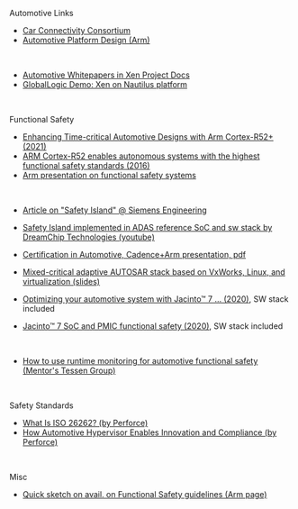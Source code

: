 
Automotive Links

- [Car Connectivity Consortium](https://carconnectivity.org/)
- [Automotive Platform Design (Arm)](https://developer.arm.com/architectures/platform-design/automotive)

</br>

- [Automotive Whitepapers in Xen Project Docs](https://wiki.xenproject.org/wiki/Automotive_Whitepapers)
- [GlobalLogic Demo: Xen on Nautilus platform](https://www.globallogic.com/wp-content/uploads/2016/12/GlobalLogic-Nautilus-Platform.pdf)

</br>

Functional Safety

- [Enhancing Time-critical Automotive Designs with Arm Cortex-R52+ (2021)](https://www.arm.com/blogs/blueprint/automotive-cortex-r)
- [ARM Cortex-R52 enables autonomous systems with the highest functional safety standards (2016)](https://community.arm.com/developer/ip-products/processors/b/processors-ip-blog/posts/new-arm-cortex-r52-enables-autonomous-systems-with-the-highest-functional-safety-standards)
- [Arm presentation on functional safety systems](https://www.slideshare.net/ARMHoldings/developing-functional-safety-systems-with-arm-architecture-solutions-stroud)

</br>

- [Article on "Safety Island" @ Siemens Engineering](https://semiengineering.com/safety-islands-in-safety-critical-hardware/)
- [Safety Island implemented in ADAS reference SoC and sw stack by DreamChip Technologies (youtube)](https://www.youtube.com/watch?v=F591wt8K_qw)

- [Certification in Automotive, Cadence+Arm presentation, pdf](https://www.cadence.com/content/dam/cadence-www/global/en_US/documents/company/Events/CadenceIsrael%20-%20Developing%20automotive%20systems%20with%20functional%20safety_MD_07_19_18_FINAL_post.pdf)

- [Mixed-critical adaptive AUTOSAR stack based on VxWorks, Linux, and virtualization (slides)](https://www.slideshare.net/AndreiKholodnyi/mixedcritical-adaptive-autosar-stack-based-on-vxworks-linux-and-virtualization)


- [Optimizing your automotive system with Jacinto™ 7 ... (2020)](https://www.ti.com/lit/ml/slyp698/slyp698.pdf?ts=1620232685015&ref_url=https%253A%252F%252Fwww.google.com%252F), SW stack included
- [Jacinto™ 7 SoC and PMIC functional safety (2020)](https://www.ti.com/lit/ml/slyp686/slyp686.pdf?ts=1620338196283&ref_url=https%253A%252F%252Fwww.google.com%252F),  SW stack included

</br>

- [How to use runtime monitoring for automotive functional safety (Mentor's Tessen Group)](https://www.techdesignforums.com/practice/technique/how-to-use-runtime-monitoring-for-automotive-functional-safety/)

</br>

Safety Standards

- [What Is ISO 26262? (by Perforce)](https://www.perforce.com/blog/qac/what-is-iso-26262)
- [How Automotive Hypervisor Enables Innovation and Compliance (by Perforce)](https://www.perforce.com/blog/qac/how-automotive-hypervisors-enable-innovation-compliance)

</br>

Misc
- [Quick sketch on avail. on Functional Safety guidelines (Arm page)](https://www.arm.com/why-arm/technologies/safety)
